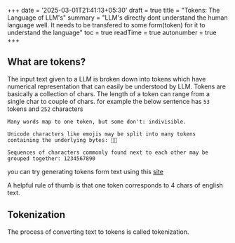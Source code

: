 +++
date = '2025-03-01T21:41:13+05:30'
draft = true
title = "Tokens: The Language of LLM's"
summary = "LLM's directly dont understand the human language well. It needs to be transfered to some form(token) for it to understand the language"
toc = true
readTime = true
autonumber = true
+++

## What are tokens? 
The input text given to a LLM is broken down into tokens which have numerical representation that can easily be understood by LLM.
Tokens are basically a collection of chars. The length of a token can range from a single char to couple of chars. 
for example the below sentence has `53` tokens and `252` characters
```
Many words map to one token, but some don't: indivisible.

Unicode characters like emojis may be split into many tokens containing the underlying bytes: 🤚🏾

Sequences of characters commonly found next to each other may be grouped together: 1234567890
```
you can try generating tokens form text using this [site](https://platform.openai.com/tokenizer)

A helpful rule of thumb is that one token corresponds to 4 chars of english text.

## Tokenization

The process of converting text to tokens is called tokenization. 
